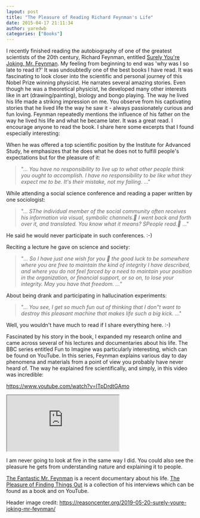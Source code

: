 ```yaml
---
layout: post
title: "The Pleasure of Reading Richard Feynman's Life"
date: 2015-04-17 21:11:34
author: yaredwb
categories: ["Books"]
---
```

I recently finished reading the autobiography of one of the greatest scientists of the 20th century, Richard Feynman, entitled [Surely You're Joking, Mr. Feynman](http://en.wikipedia.org/wiki/Surely_You%27re_Joking,_Mr._Feynman!). My feeling from beginning to end was 'why was I so late to read it?' It was undoubtedly one of the best books I have read. It was fascinating to look closer into the scientific and personal journey of this Nobel Prize winning physicist. He narrates several amazing stories. Even though he was a theoretical physicist, he developed many other interests like in art (drawing/painting), biology and bongo playing.  The way he lived his life made a striking impression on me. You observe from his captivating stories that he lived life the way he saw it - always passionately curious and fun loving. Feynman repeatedly mentions the influence of his father on the way he lived his life and what he became later. It was a great read. I encourage anyone to read the book. I share here some excerpts that I found especially interesting:

When he was offered a top scientific position by the Institute for Advanced Study, he emphasizes that he does what he does not to fulfill people's expectations but for the pleasure of it:

> "... *You have no responsibility to live up to what other people think you ought to accomplish. I have no responsibility to be like what they expect me to be. It's their mistake, not my failing*. ..."

While attending a social science conference and reading a paper written by one sociologist:

> "... *SThe individual member of the social community often receives his information via visual, symbolic channels. I went back and forth over it, and translated. You know what it means? SPeople read.* ..."

He said he would never participate in such conferences. :-)

Reciting a lecture he gave on science and society:

> "*... So I have just one wish for you  the good luck to be somewhere where you are free to maintain the kind of integrity I have described, and where you do not feel forced by a need to maintain your position in the organization, or financial support, or so on, to lose your integrity. May you have that freedom. ...*"

About being drank and participating in hallucination experiments:

> "... *You see, I get so much fun out of thinking that I don"t want to destroy this pleasant machine that makes life such a big kick.* ..."

Well, you wouldn't have much to read if I share everything here. :-)

Fascinated by his story in the book, I expanded my research online and came across several of his lectures and documentaries about his life. The BBC series entitled Fun to Imagine was particularly interesting, which can be found on YouTube. In this series, Feynman explains various day to day phenomena and materials from a point of view you probably have never heard of. The way he explained fire scientifically, and simply, in this video was incredible:

https://www.youtube.com/watch?v=ITpDrdtGAmo

<div class="video-embed">
  <iframe src="https://www.youtube-nocookie.com/embed/ITpDrdtGAmo" title="Richard Feynman explains fire" loading="lazy" allow="accelerometer; autoplay; clipboard-write; encrypted-media; gyroscope; picture-in-picture" allowfullscreen></iframe>
</div>

I am never going to look at fire in the same way I did. You could also see the pleasure he gets from understanding nature and explaining it to people.

[The Fantastic Mr. Feynman](https://www.youtube.com/watch?v=LyqleIxXTpw) is a recent documentary about his life. [The Pleasure of Finding Things Out](http://en.wikipedia.org/wiki/The_Pleasure_of_Finding_Things_Out) is a collection of his interviews which can be found as a book and on YouTube.

Header image credit: https://reasoncenter.org/2019-05-20-surely-youre-joking-mr-feynman/
